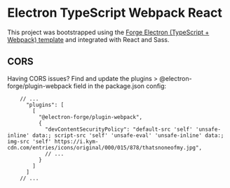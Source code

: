 # Electron TypeScript Webpack React

This project was bootstrapped using the [Forge Electron (TypeScript + Webpack) template](https://www.electronforge.io/templates/typescript-+-webpack-template) and integrated with React and Sass.

## CORS

Having CORS issues? Find and update the plugins > @electron-forge/plugin-webpack field in the package.json config:
```jsonc
    // ...
      "plugins": [
        [
          "@electron-forge/plugin-webpack",
          {
            "devContentSecurityPolicy": "default-src 'self' 'unsafe-inline' data:; script-src 'self' 'unsafe-eval' 'unsafe-inline' data:; img-src 'self' https://i.kym-cdn.com/entries/icons/original/000/015/878/thatsnoneofmy.jpg",
            // ...
          }
        ]
      ]
    // ...
```